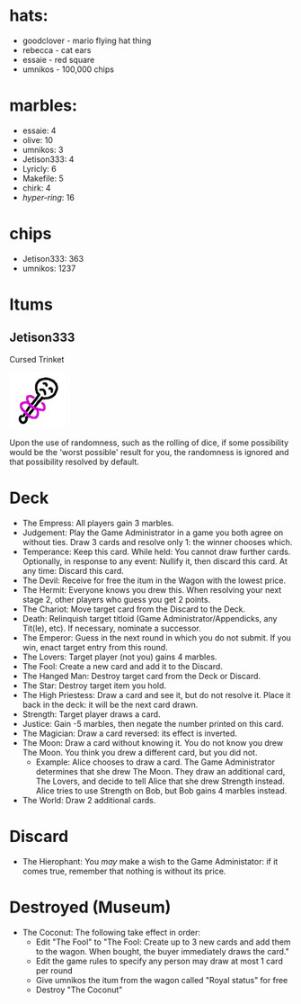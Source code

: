 # hats:
- goodclover - mario flying hat thing
- rebecca - cat ears
- essaie - red square
- umnikos - 100,000 chips

# marbles:
- essaie: 4
- olive: 10
- umnikos: 3
- Jetison333: 4
- Lyricly: 6
- Makefile: 5
- chirk: 4
- *hyper-ring*: 16

# chips
- Jetison333: 363
- umnikos: 1237

# Itums
## Jetison333
Cursed Trinket

![](img/Cursed-trinket.png)

Upon the use of randomness, such as the rolling of dice, if some possibility would be the 'worst possible' result for you, the randomness is ignored and that possibility resolved by default.



# Deck

- The Empress: All players gain 3 marbles.
- Judgement: Play the Game Administrator in a game you both agree on without ties. Draw 3 cards and resolve only 1: the winner chooses which.
- Temperance: Keep this card. While held: You cannot draw further cards. Optionally, in response to any event: Nullify it, then discard this card. At any time: Discard this card.
- The Devil: Receive for free the itum in the Wagon with the lowest price.
- The Hermit: Everyone knows you drew this. When resolving your next stage 2, other players who guess you get 2 points.
- The Chariot: Move target card from the Discard to the Deck.
- Death: Relinquish target titloid (Game Administrator/Appendicks, any Tit(le), etc). If necessary, nominate a successor.
- The Emperor: Guess in the next round in which you do not submit. If you win, enact target entry from this round.
- The Lovers: Target player (not you) gains 4 marbles.
- The Fool: Create a new card and add it to the Discard.
- The Hanged Man: Destroy target card from the Deck or Discard.
- The Star: Destroy target item you hold.
- The High Priestess: Draw a card and see it, but do not resolve it. Place it back in the deck: it will be the next card drawn.
- Strength: Target player draws a card.
- Justice: Gain -5 marbles, then negate the number printed on this card.
- The Magician: Draw a card reversed: its effect is inverted.
- The Moon: Draw a card without knowing it. You do not know you drew The Moon. You think you drew a different card, but you did not.
  - Example: Alice chooses to draw a card. The Game Administrator determines that she drew The Moon. They draw an additional card, The Lovers, and decide to tell Alice that she drew Strength instead. Alice tries to use Strength on Bob, but Bob gains 4 marbles instead.
- The World: Draw 2 additional cards.

# Discard

- The Hierophant: You *may* make a wish to the Game Administator: if it comes true, remember that nothing is without its price.

# Destroyed (Museum)

- The Coconut: The following take effect in order:
  - Edit "The Fool" to "The Fool: Create up to 3 new cards and add them to the wagon. When bought, the buyer immediately draws the card."
  - Edit the game rules to specify any person may draw at most 1 card per round
  - Give umnikos the itum from the wagon called "Royal status" for free
  - Destroy "The Coconut"

